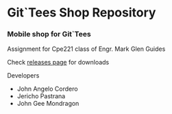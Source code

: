 # Git`Tees Shop Repository

### Mobile shop for Git`Tees

Assignment for Cpe221 class of Engr. Mark Glen Guides

Check [releases page](https://github.com/angelocordero/git_tees_shop/releases) for downloads

Developers
- John Angelo Cordero
- Jericho Pastrana
- John Gee Mondragon
